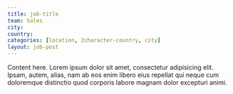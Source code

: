 ```yaml
---
title: job-title
team: Sales
city: 
country: 
categories: [location, 2character-country, city]
layout: job-post
---
```

Content here. Lorem ipsum dolor sit amet, consectetur adipisicing elit. Ipsam, autem, alias, nam ab eos enim libero eius repellat qui neque cum doloremque distinctio quod corporis labore magnam dolor excepturi animi.

